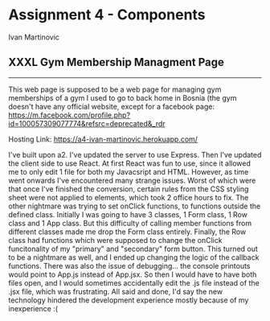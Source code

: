 Assignment 4 - Components
===
Ivan Martinovic

## XXXL Gym Membership Managment Page
---
This web page is supposed to be a web page for managing gym memberships of a gym I used to go to back home in Bosnia (the gym doesn't have any official website, except for a facebook page: https://m.facebook.com/profile.php?id=100057309077774&refsrc=deprecated&_rdr

Hosting Link: https://a4-ivan-martinovic.herokuapp.com/

I've built upon a2. I've updated the server to use Express. Then I've updated the client side to use React. At first React was fun to use, since it allowed me to only edit 1 file for both my Javacsript and HTML. However, as time went onwards I've encountered many strange issues. Worst of which were that once I've finished the conversion, certain rules from the CSS styling sheet were not applied to elements, which took 2 office hours to fix. The other nightmare was trying to set onClick functions, to functions outside the defined class. Initially I was going to have 3 classes, 1 Form class, 1 Row class and 1 App class. But this difficulty of calling member functions from different classes made me drop the Form class entirely. Finally, the Row class had functions which were supposed to change the onClick funcitonality of my "primary" and "secondary" form button. This turned out to be a nightmare as well, and I ended up changing the logic of the callback functions. There was also the issue of debugging... the console printouts would point to App.js instead of App.jsx. So then I would have to have both files open, and I would sometimes accidentally edit the .js file instead of the .jsx file, which was frustrating. All said and done, I'd say the new technology hindered the development experience mostly because of my inexperience :(  

